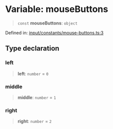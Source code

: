 # Variable: mouseButtons

> `const` **mouseButtons**: `object`

Defined in: [input/constants/mouse-buttons.ts:3](https://github.com/Forge-Game-Engine/Forge/blob/7b95769650b59c5ba12aa490e41717344ca6bf1e/src/input/constants/mouse-buttons.ts#L3)

## Type declaration

### left

> **left**: `number` = `0`

### middle

> **middle**: `number` = `1`

### right

> **right**: `number` = `2`
